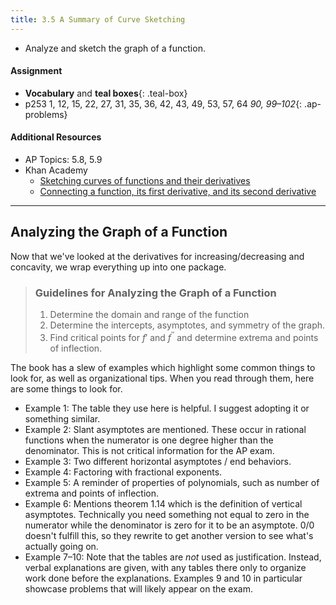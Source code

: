 ```yaml
---
title: 3.5 A Summary of Curve Sketching
---
```


- Analyze and sketch the graph of a function.

#### Assignment

- **Vocabulary** and **teal boxes**{: .teal-box}
- p253 1, 12, 15, 22, 27, 31, 35, 36, 42, 43, 49, 53, 57, 64 *90, 99–102*{: .ap-problems}

#### Additional Resources

- AP Topics: 5.8, 5.9
- Khan Academy
  - [Sketching curves of functions and their derivatives](https://www.khanacademy.org/math/ap-calculus-ab/ab-diff-analytical-applications-new/ab-5-8/v/calculus-graphing-using-derivatives)
  - [Connecting a function, its first derivative, and its second derivative](https://www.khanacademy.org/math/ap-calculus-ab/ab-diff-analytical-applications-new/ab-5-9/v/calculus-based-justification-for-function-increasing)

---

## Analyzing the Graph of a Function

Now that we've looked at the derivatives for increasing/decreasing and concavity, we wrap everything up into one package.

> ### Guidelines for Analyzing the Graph of a Function
>
> 1. Determine the domain and range of the function
> 2. Determine the intercepts, asymptotes, and symmetry of the graph.
> 3. Find critical points for $f'$ and $f^{\prime\prime}$ and determine extrema and points of inflection.

The book has a slew of examples which highlight some common things to look for, as well as organizational tips. When you read through them, here are some things to look for.

- Example 1: The table they use here is helpful. I suggest adopting it or something similar.
- Example 2: Slant asymptotes are mentioned. These occur in rational functions when the numerator is one degree higher than the denominator. This is not critical information for the AP exam.
- Example 3: Two different horizontal asymptotes / end behaviors.
- Example 4: Factoring with fractional exponents.
- Example 5: A reminder of properties of polynomials, such as number of extrema and points of inflection.
- Example 6: Mentions theorem 1.14 which is the definition of vertical asymptotes. Technically you need something not equal to zero in the numerator while the denominator is zero for it to be an asymptote. $0/0$ doesn't fulfill this, so they rewrite to get another version to see what's actually going on.
- Example 7–10: Note that the tables are *not* used as justification. Instead, verbal explanations are given, with any tables there only to organize work done before the explanations. Examples 9 and 10 in particular showcase problems that will likely appear on the exam.
